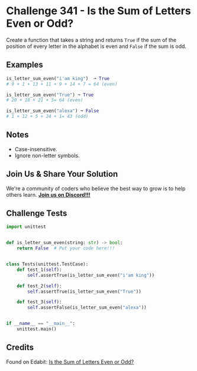 # Challenge 341 - Is the Sum of Letters Even or Odd?

Create a function that takes a string and returns `True` if the sum of the position of every letter in the alphabet is even and `False` if the sum is odd.

## Examples
```python
is_letter_sum_even("i'am king")  ➞ True
# 9 + 1 + 13 + 11 + 9 + 14 + 7 = 64 (even)

is_letter_sum_even("True") ➞ True
# 20 + 18 + 21 + 5= 64 (even)

is_letter_sum_even("alexa") ➞ False
# 1 + 12 + 5 + 24 + 1= 43 (odd)
```
## Notes

- Case-insensitive.
- Ignore non-letter symbols.

## Join Us & Share Your Solution

We're a community of coders who believe the best way to grow is to help others learn. **[Join us on Discord!!!]("https"://discord.gg/sfHykntuGy)**

## Challenge Tests
```python
import unittest


def is_letter_sum_even(string: str) -> bool:
    return False  # Put your code here!!!


class Tests(unittest.TestCase):
    def test_1(self):
        self.assertTrue(is_letter_sum_even("i'am king"))

    def test_2(self):
        self.assertTrue(is_letter_sum_even("True"))

    def test_3(self):
        self.assertFalse(is_letter_sum_even("alexa"))


if __name__ == "__main__":
    unittest.main()
```
## Credits

Found on Edabit: [Is the Sum of Letters Even or Odd?](https://edabit.com/challenge/Mm8SK7DCvzissCF2s)
